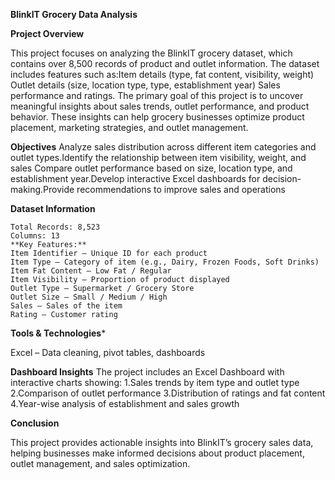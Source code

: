 **BlinkIT Grocery Data Analysis**

**Project Overview**

This project focuses on analyzing the BlinkIT grocery dataset, which contains over 8,500 records of product and outlet information.
The dataset includes features such as:Item details (type, fat content, visibility, weight) Outlet details (size, location type, type, establishment year) Sales performance and ratings.
The primary goal of this project is to uncover meaningful insights about sales trends, outlet performance, and product behavior.
These insights can help grocery businesses optimize product placement, marketing strategies, and outlet management.

**Objectives**
Analyze sales distribution across different item categories and outlet types.Identify the relationship between item visibility, weight, and sales Compare outlet
performance based on size, location type, and establishment year.Develop interactive Excel dashboards for decision-making.Provide recommendations to improve sales and operations

**Dataset Information**
```
Total Records: 8,523
Columns: 13
**Key Features:**
Item Identifier – Unique ID for each product
Item Type – Category of item (e.g., Dairy, Frozen Foods, Soft Drinks)
Item Fat Content – Low Fat / Regular
Item Visibility – Proportion of product displayed
Outlet Type – Supermarket / Grocery Store
Outlet Size – Small / Medium / High
Sales – Sales of the item
Rating – Customer rating
```
**Tools & Technologies***

Excel – Data cleaning, pivot tables, dashboards

**Dashboard Insights**
The project includes an Excel Dashboard with interactive charts showing:
1.Sales trends by item type and outlet type
2.Comparison of outlet performance
3.Distribution of ratings and fat content
4.Year-wise analysis of establishment and sales growth

**Conclusion**

This project provides actionable insights into BlinkIT’s grocery sales data, helping businesses make informed decisions about product placement, outlet management,
and sales optimization.

